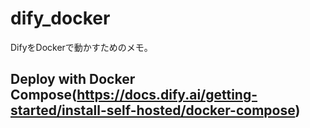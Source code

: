 # dify_docker
DifyをDockerで動かすためのメモ。

## **Deploy with Docker Compose**(https://docs.dify.ai/getting-started/install-self-hosted/docker-compose)

